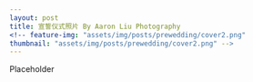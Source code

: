 ```yaml
---
layout: post
title: 宣誓仪式照片 By Aaron Liu Photography 
<!-- feature-img: "assets/img/posts/prewedding/cover2.png"
thumbnail: "assets/img/posts/prewedding/cover2.png" -->
---
```


Placeholder